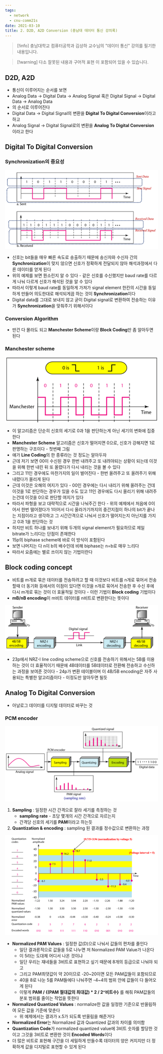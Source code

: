 ```yaml
---
tags:
  - network
  - cnu-comm21s
date: 2021-03-10
title: 2. D2D, A2D Conversion (충남대 데이터 통신 강의록)
---
```

> [!info] 충남대학교 컴퓨터공학과 김상하 교수님의 "데이터 통신" 강의를 필기한 내용입니다.

> [!warning] 다소 잘못된 내용과 구어적 표현 이 포함되어 있을 수 있습니다.

## D2D, A2D

- 통신이 이루어지는 순서를 보면
- Analog Data → Digital Data → Analog Signal 혹은 Digital Signal → Digital Data → Analog Data
- 의 순서로 이루어진다
- Digital Data → Digital Signal의 변환을 **Digital To Digital Conversion**이라고 하고
- Analog Signal → Digital Signal로의 변환을 **Analog To Digital Conversion**이라고 한다

## Digital To Digital Conversion

### Synchronization의 중요성

![%E1%84%8B%E1%85%B5%E1%84%85%E1%85%A9%E1%86%AB02%20-%20D2D,%20A2D%20Conversion%20088baa413da94586b8a93dc34192fcd0/image1.png](gardens/network/originals/datacommunication.spring.2021.cse.cnu.ac.kr/images/02_088baa413da94586b8a93dc34192fcd0/image1.png)

- 신호는 bit들을 매우 빠른 속도로 송출하기 때문에 송신자와 수신자 간의 **Synchronization**이 맞지 않으면 신호가 정확하게 전달되지 않아 해석과정에서 다른 데이터를 얻게 된다
- 위의 예제를 보면 뭔소린지 알 수 있다 - 같은 신호를 수신했지만 baud rate를 다르게 나눠 다르게 신호가 해석된 것을 알 수 있다
- 따라서 이렇게 baud rate를 동일하게 가져가 signal element 한칸의 시간을 동일하게 만들어 의도한대로 해석되게끔 하는 것이 **Synchronization**이다
- Digital data를 그대로 보내지 않고 굳이 Digital signal로 변환하여 전송하는 이유가 **Synchronization**을 맞춰주기 위해서이다

### Conversion Algorithm

- 딴건 다 몰라도 되고 **Manchester Scheme**이랑 **Block Coding**만 좀 알아두면 된다

### Manchester scheme

![%E1%84%8B%E1%85%B5%E1%84%85%E1%85%A9%E1%86%AB02%20-%20D2D,%20A2D%20Conversion%20088baa413da94586b8a93dc34192fcd0/image2.png](gardens/network/originals/datacommunication.spring.2021.cse.cnu.ac.kr/images/02_088baa413da94586b8a93dc34192fcd0/image2.png)

- 이 알고리즘은 단순히 신호의 세기로 0과 1을 판단하는게 아닌 세기의 변화에 집중한다
- **Manchester Scheme** 알고리즘은 신호가 떨어지면 0으로, 신호가 강해지면 1로 판명하는 구조이다 - 첫번째 그림
- 얘가 **Line Coding**의 한 종류라는 것 정도는 알아두자
- 근데 저기 보면 00이 수신된 경우 한번 내려주고 또 내려야되는 상황이 되는데 이것을 위해 한번 내린 뒤 또 올렸다가 다시 내리는 것을 볼 수 있다
- 그리고 11인 경우에도 마찬가지의 일이 벌어진다 - 한번 올려주고 또 올려주기 위해 내렸다가 올리게 된다
- 근데 이것은 오해의 여지가 있다 - 00인 경우에는 다시 내리기 위해 올려주는 건데 이것을 1로 판단하는 경우가 있을 수도 있고 11인 경우에도 다시 올리기 위해 내려주는건데 이것을 0으로 판단할 여지가 있다
- 따라서 파형을 보고 대략적으로 시간을 나눠주긴 한다 - 위의 예제에서 처음에 0이어서 한번 떨어졌다가 1이어서 다시 올라가기까지의 중간지점이 하나의 bit가 끝나는 지점이라고 생각하고 그 시간간격으로 나눠서 신호가 떨어지는지 아닌지를 가지고 0과 1을 판단하는 것
- 하지만 비트 하나를 보내기 위해 두개의 signal element가 필요하므로 제일 bitrate가 느리다는 단점이 존재한다
- 15p의 biphase scheme에 바로 이 방식이 포함된다
- 보면 나머지는 다 n이 b의 배수인데 비해 biphase는 n=b로 매우 느리다
- 따라서 요즘에는 별로 쓰이지 않는 기법이란다

## Block coding concept

- 비트를 m개로 묶은 데이터를 전송하려고 할 때 이것보다 비트를 n개로 묶어서 전송할때 더 동기화 등에서의 이점이 있다면 이것을 n개로 묶어서 전송한 후 수신 후에 다시 m개로 묶는 것이 더 효율적일 것이다 - 이런 기법이 **Block coding** 기법이다
- **mB/nB encoding**이 m비트 데이터를 n비트로 변환한다는 뜻이다

![%E1%84%8B%E1%85%B5%E1%84%85%E1%85%A9%E1%86%AB02%20-%20D2D,%20A2D%20Conversion%20088baa413da94586b8a93dc34192fcd0/image3.png](gardens/network/originals/datacommunication.spring.2021.cse.cnu.ac.kr/images/02_088baa413da94586b8a93dc34192fcd0/image3.png)

- 23p에서 NRZ-I line coding scheme으로 신호를 전송하기 위해서는 5B를 이용하는 것이 더 효율적이기 때문에 4B데이터를 5B데이터로 전환해 전송하고 수신하는 과정을 보여준 것이다 - 24p가 변환 테이블이며 이 4B/5B encoding은 자주 사용되는 특별한 알고리즘이다 - 이정도만 알아두면 될듯

## Analog To Digital Conversion

- 아날로그 데이터를 디지털 데이터로 바꾸는 것

### PCM encoder

![%E1%84%8B%E1%85%B5%E1%84%85%E1%85%A9%E1%86%AB02%20-%20D2D,%20A2D%20Conversion%20088baa413da94586b8a93dc34192fcd0/image4.png](gardens/network/originals/datacommunication.spring.2021.cse.cnu.ac.kr/images/02_088baa413da94586b8a93dc34192fcd0/image4.png)

1. **Sampling** : 일정한 시간 간격으로 잘라 세기를 측정하는 것
	- **sampling rate** - 초당 몇개의 시간 간격으로 자르는지
	- 간격당 신호의 세기를 **PAM**이라고 하는듯
2. **Quantization & encoding** : sampling 된 결과를 정수값으로 변환하는 과정

![%E1%84%8B%E1%85%B5%E1%84%85%E1%85%A9%E1%86%AB02%20-%20D2D,%20A2D%20Conversion%20088baa413da94586b8a93dc34192fcd0/image5.png](gardens/network/originals/datacommunication.spring.2021.cse.cnu.ac.kr/images/02_088baa413da94586b8a93dc34192fcd0/image5.png)

- **Normalized PAM Values** : 일정한 값(D)으로 나눠서 값들의 편차를 줄인다
	- 일단 결과론적으로 값들을 5로 나누면 저 Normalized PAM Value가 나온다
	- 이 5라는 도대체 어디서 나온 것이냐
	- 일단 우리는 쟤네들을 3비트로 표현하고 싶기 때문에 8개의 등급으로 나눠야 되고
	- 그리고 PAM최댓값이 약 20이므로 -20~20이면 모든 PAM값들이 포함되므로
	- 40을 8로 나눈 5를 PAM들에다 나눠주면 -4~4의 범위 안에 값들이 다 들어오게 된다
	- 이렇게 **PAM / {(PAM 절대값의 최대값) * 2 / 2^비트수}** 를 해줘 PAM값들의 분포 범위를 줄이는 작업을 뜻한다
- **Normalized Quantized Values** : normalize한 값을 일정한 기준으로 반올림하여 모든 값을 기준에 맞춘다
	- 위 예제에서는 결과가 x.5가 되도록 반올림을 해준거다
- **Normalized Error**는 Normalized 값과 Quantized 값과의 차이를 의미함
- **Quantization Code**가 normalized quantized value에 3비트 숫자를 할당한 것이고 그것을 3비트로 변환한 것이 **Encoded Words**이다
- 더 많은 비트로 표현해 구간을 더 세밀하게 만들수록 데이터의 양은 커지지만 더 정확하게 값을 디지털로 표현할 수 있게 된다